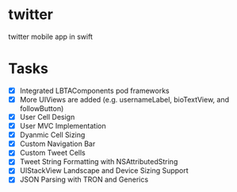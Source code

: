 # twitter
twitter mobile app in swift

# Tasks
- [x] Integrated LBTAComponents pod frameworks  
- [x] More UIViews are added (e.g. usernameLabel, bioTextView, and followButton) 
- [x] User Cell Design
- [x] User MVC Implementation
- [x] Dyanmic Cell Sizing 
- [x] Custom Navigation Bar 
- [x] Custom Tweet Cells 
- [x] Tweet String Formatting with NSAttributedString
- [x] UIStackView Landscape and Device Sizing Support
- [x] JSON Parsing with TRON and Generics   
